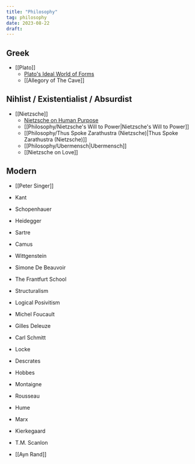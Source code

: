 ```yaml
---
title: "Philosophy"
tag: philosophy
date: 2023-08-22
draft:
---
```


## Greek
- [[Plato]]
	- [Plato's Ideal World of Forms](Philosophy/Plato's%20Ideal%20World%20of%20Forms.md)
	- [[Allegory of The Cave]]

## Nihlist / Existentialist / Absurdist
- [[Nietzsche]]
	- [Nietzsche on Human Purpose](Philosophy/Nietzsche%20on%20Human%20Purpose.md)
	- [[Philosophy/Nietzsche's Will to Power|Nietzsche's Will to Power]]
	- [[Philosophy/Thus Spoke Zarathustra (Nietzsche)|Thus Spoke Zarathustra (Nietzsche)]]
	- [[Philosophy/Ubermensch|Ubermensch]]
	- [[Nietzsche on Love]]

## Modern
- [[Peter Singer]]


- Kant
- Schopenhauer
- Heidegger
- Sartre
- Camus
- Wittgenstein
- Simone De Beauvoir
- The Frantfurt School
- Structuralism
- Logical Posivitism
- Michel Foucault
- Gilles Deleuze
- Carl Schmitt
- Locke
- Descrates
- Hobbes
- Montaigne
- Rousseau
- Hume
- Marx
- Kierkegaard
- T.M. Scanlon
- [[Ayn Rand]]